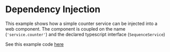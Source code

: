 # Dependency Injection

This example shows how a simple counter service can be injected into a web component. The component is coupled on the name (`'service.counter'`) and the declared typescript interface (`SequenceService`)

See this example code [here](src/example/di)
